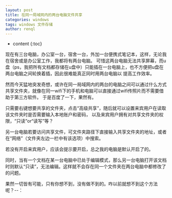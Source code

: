 ```yaml
---
layout: post
title: 在同一局域网内的两台电脑文件共享
categories: windows
tags: windows 文件存储
author: renql
---
```


* content
{:toc}

现在有三台电脑，办公室一台，宿舍一台，外加一台便携式笔记本，这样，无论我在宿舍或是办公室工作，我都将有两台电脑。
可惜这两台电脑无法共享屏幕，而u盘（ps，我把所有文档都存储在u盘中）只能插在一台电脑上，也不方便把u盘在两台电脑之间轮换着插，因此很难能真正同时用两台电脑以
提高工作效率。   

然而今天猛地突发奇想，或许在同一局域网内的两台的电脑之间可以通过什么方式共享文件夹，就像在同一wifi下的手机和电脑可以直接通过wifi传照片而不需要借助于第三方软件。
于是百度了一下，果然有。




只需要右键想要共享的文件夹，点击“高级共享”，随后就可以设置来宾用户在读取该文件夹时是否需要输入本地账户和密码，
以及来宾用户拥有对共享文件夹的权限，“只读”or“读写”等？

另一台电脑若要访问共享文件，可文件夹路径下直接输入共享文件夹的地址，或者在“网络”（文件夹左边一栏中有该选项）中搜索。

若没有开启来宾用户，应该会提示要开启，总之我的电脑是默认开启了的。

同时，当有一个文档在某一台电脑中已处于编辑模式，那么另一台电脑打开该文档时则默认“只读”，无法编辑。这样就不会存在同一个文件夹在两台电脑中都修改了的问题。

果然一切皆有可能，只有你想不到，没有做不到的。咋以前就想不到这个方法呢？--：
